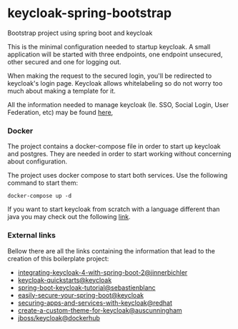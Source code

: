 # keycloak-spring-bootstrap

Bootstrap project using spring boot and keycloak

This is the minimal configuration needed to startup keycloak. A small application will be started with three endpoints,
one endpoint unsecured, other secured and one for logging out.

When making the request to the secured login, you'll be redirected to keycloak's login page. Keycloak allows whitelabeling
so do not worry too much about making a template for it.

All the information needed to manage keycloak (Ie. SSO, Social Login, User Federation, etc) may be found [here](https://www.keycloak.org/docs/latest/server_admin/index.html),  

### Docker

The project contains a docker-compose file in order to start up keycloak and postgres. They are needed in order to
start working without concerning about configuration. 

The project uses docker compose to start both services. Use the following command to start them:

```
docker-compose up -d
```

If you want to start keycloak from scratch with a language different than java you may check out the following [link](https://github.com/keycloak/keycloak-quickstarts).

### External links

Bellow there are all the links containing the information that lead to the creation of this boilerplate project:

- [integrating-keycloak-4-with-spring-boot-2@jinnerbichler](https://medium.com/@jinnerbichler/integrating-keycloak-4-with-spring-boot-2-microservices-6a6579f1d121)
- [keycloak-quickstarts@keycloak](https://github.com/keycloak/keycloak-quickstarts)
- [spring-boot-keycloak-tutorial@sebastienblanc](https://github.com/sebastienblanc/spring-boot-keycloak-tutorial/)
- [easily-secure-your-spring-boot@keycloak](http://blog.keycloak.org/2017/05/easily-secure-your-spring-boot.html)
- [securing-apps-and-services-with-keycloak@redhat](https://developers.redhat.com/blog/2018/08/28/securing-apps-and-services-with-keycloak/)
- [create-a-custom-theme-for-keycloak@auscunningham](https://medium.com/@auscunningham/create-a-custom-theme-for-keycloak-8781207be604)
- [jboss/keycloak@dockerhub](https://hub.docker.com/r/jboss/keycloak/)
